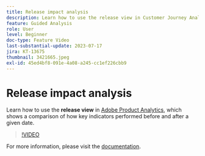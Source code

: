 ```yaml
---
title: Release impact analysis
description: Learn how to use the release view in Customer Journey Analytics, which shows a comparison of how key indicators performed before and after a given date.
feature: Guided Analysis
role: User
level: Beginner
doc-type: Feature Video
last-substantial-update: 2023-07-17
jira: KT-13675
thumbnail: 3421665.jpeg
exl-id: 45ed4bf8-091e-4a08-a245-cc1ef226cbb9
---
```

# Release impact analysis

Learn how to use the **release view** in [Adobe Product Analytics](../../adobe-product-analytics/adobe-product-analytics-overview.md), which shows a comparison of how key indicators performed before and after a given date.

>[!VIDEO](https://video.tv.adobe.com/v/3421665/?learn=on)

For more information, please visit the [documentation](https://experienceleague.adobe.com/docs/analytics-platform/using/guided-analysis/impact/release.html).
